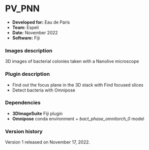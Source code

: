 # PV_PNN

* **Developed for:** Eau de Paris
* **Team:** Espeli
* **Date:** November 2022
* **Software:** Fiji



### Images description

3D images of bacterial colonies taken with a Nanolive microscope

### Plugin description

* Find out the focus plane in the 3D stack with Find focused slices
* Detect bacteria with Omnipose

### Dependencies

* **3DImageSuite** Fiji plugin
* **Omnipose** conda environment + *bact_phase_omnitorch_0* model

### Version history

Version 1 released on November 17, 2022.

